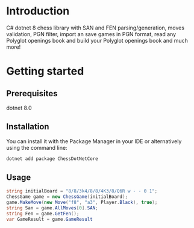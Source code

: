 # Introduction

C# dotnet 8 chess library with SAN and FEN parsing/generation, moves validation, PGN filter, import an save games in PGN format, read any Polyglot openings book and build your Polyglot openings book and much more!

# Getting started
## Prerequisites
dotnet 8.0

## Installation
You can install it with the Package Manager in your IDE or alternatively using the command line:

```bash
dotnet add package ChessDotNetCore
```
## Usage

```csharp
string initialBoard = "8/8/3k4/8/8/4K3/8/Q6R w - - 0 1";
ChessGame game = new ChessGame(initialBoard);
game.MakeMove(new Move("f8", "a3", Player.Black), true);
string San = game.AllMoves[0].SAN;
string Fen = game.GetFen();
var GameResult = game.GameResult
```

